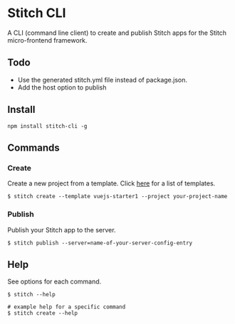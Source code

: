 # Stitch CLI

A CLI (command line client) to create and publish Stitch apps for the Stitch micro-frontend framework.

## Todo

- Use the generated stitch.yml file instead of package.json.
- Add the host option to publish

## Install

```shell script
npm install stitch-cli -g
```

## Commands

### Create
Create a new project from a template. Click [here](https://github.com/macmcclain/stitch-templates) for a list of templates.

```shell script
$ stitch create --template vuejs-starter1 --project your-project-name
```

### Publish
Publish your Stitch app to the server.

```shell script
$ stitch publish --server=name-of-your-server-config-entry
```

## Help
See options for each command.

```shell script
$ stitch --help

# example help for a specific command
$ stitch create --help
```
